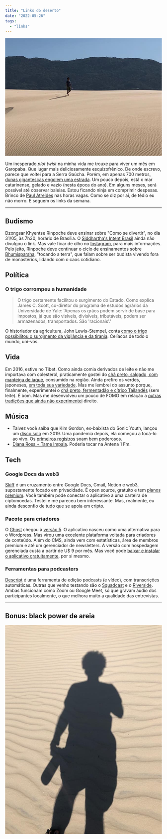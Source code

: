 ```yaml
---
title: "Links do deserto"
date: "2022-05-26"
tags: 
  - "links"
---
```


![eduf_duna(1).jpg](images/88a2c3df-285a-4d0d-8a29-f92fb0585852.jpg)

Um inesperado _plot twist_ na minha vida me trouxe para viver um mês em Garopaba. Que lugar mais deliciosamente esquizofrênico. De onde escrevo, parece que voltei para a Serra Gaúcha. Porém, em apenas 700 metros, [dunas gigantescas engolem uma estrada](https://www.tripadvisor.com/Attraction_Review-g303577-d2402563-Reviews-Dunas_do_Ouvidor_e_do_Siriu-Garopaba_State_of_Santa_Catarina.html). Um pouco depois, está o mar catarinense, gelado e vazio (nesta época do ano). Em alguns meses, será possível até observar baleias. Estou ficando ninja em comprimir despesas. Brinco de [Paul Atreides](https://en.wikipedia.org/wiki/Paul_Atreides) nas horas vagas. Como se diz por aí, de tédio eu não morro. E seguem os links da semana.

* * *

## Budismo

Dzongsar Khyentse Rinpoche deve ensinar sobre "Como se divertir", no dia 31/05, às 7h30, horário de Brasília. O [Siddhartha's Intent Brasil](https://www.instagram.com/siddharthasintentbrasil/) ainda não divulgou o link. Mas vale ficar de olho no [Instagram](https://www.instagram.com/siddharthasintentbrasil/), para mais informações. Pelo jeito, Rinpoche deve continuar o ciclo de ensinamentos sobre [Bhumisparsha](https://siddharthasintent.in/bhumisparsha/), "tocando a terra", que falam sobre ser budista vivendo fora de monastérios, lidando com o caos cotidiano.

## Política

### O trigo corrompeu a humanidade

> O trigo certamente facilitou o surgimento do Estado. Como explica James C. Scott, co-diretor do programa de estudos agrários da Universidade de Yale: 'Apenas os grãos podem servir de base para impostos, já que são visíveis, divisíveis, tributáveis, podem ser armazenados, transportados. São 'racionais'.'

O historiador da agricultura, John Lewis-Stempel, conta [como o trigo possibilitou o surgimento da vigilància e da tirania](https://unherd.com/2022/03/wheat-has-corrupted-humanity/). Celíacos de todo o mundo, uní-vos.

## Vida

Em 2016, estive no Tibet. Como ainda comia derivados de leite e não me importava com colesterol, praticamente gostei do [chá preto, salgado, com manteiga de iaque](https://www.youtube.com/watch?v=blT7JeeaCIs), consumido na região. Ainda prefiro os verdes, japoneses, [em toda sua variedade](https://www.youtube.com/watch?v=0XtC8PnqE7s). Mas me lembrei do assunto porque, finalmente, experimentei o [chá preto, fermentadão e cítrico Tailandês](https://www.youtube.com/watch?v=WqbLc_6D-sA) (sem leite). É bom. Mas me desenvolveu um pouco de FOMO em relação a [outras tradições que ainda não experimentei](https://www.youtube.com/watch?v=ZgvO--dGLjY) direito.

## Música

- Talvez você saiba que Kim Gordon, ex-baixista do Sonic Youth, lançou um [disco solo](https://www.youtube.com/watch?v=TJl_9a6dp4g&list=PLZqsyBiYZFQ2Ju3zozDjDehsj-ZpzC7cX) em 2019. Uma pandemia depois, ela começou a tocá-lo ao vivo. Os [primeiros registros](https://www.youtube.com/watch?v=UlR0-aTjc7M) soam bem poderosos.
- [Diana Ross + Tame Impala](https://www.youtube.com/watch?v=jv8rtXBJxM4). Poderia tocar na Antena 1 Fm.

## Tech

### Google Docs da web3

[Skiff](https://skiff.com/) é um cruzamento entre Google Docs, Gmail, Notion e web3, supostamente focado em privacidade. É open source, gratuito e tem [planos premium](https://skiff.com/individual-plans). Você também pode conectar o aplicativo a uma carteira de ciptomoedas. Testei e me pareceu bem interessante. Mas, realmente, eu ainda desconfio de tudo que se apoia em cripto.

### Pacote para criadores

O [Ghost](https://ghost.org/) chegou à [versão 5](https://ghost.org/changelog/5/). O aplicativo nasceu como uma alternativa para o Wordpress. Mas virou uma excelente plataforma voltada para criadores de conteúdo. Além do CMS, ainda vem com estatísticas, área de membros premium e até um gerenciador de newsletters. A versão com hospedagem gerenciada custa a partir de U$ 9 por mês. Mas você pode [baixar e instalar o aplicativo gratuitamente](https://ghost.org/docs/install/), por si mesmo.

### Ferramentas para podcasters

[Descript](https://www.descript.com) é uma ferramenta de edição podcasts (e vídeo), com transcrições automáticas. Outras que venho testando são o [Squadcast](https://squadcast.fm/) e o [Riverside](https://riverside.fm/). Ambas funcionam como Zoom ou Google Meet, só que gravam áudio dos participantes localmente, o que melhora muito a qualidade das entrevistas.

* * *

## Bonus: black power de areia

![eduf_duna_sombra(1).jpg](images/b54196cc-60d2-40cd-ac1d-4d34a7e729e9.jpg)
